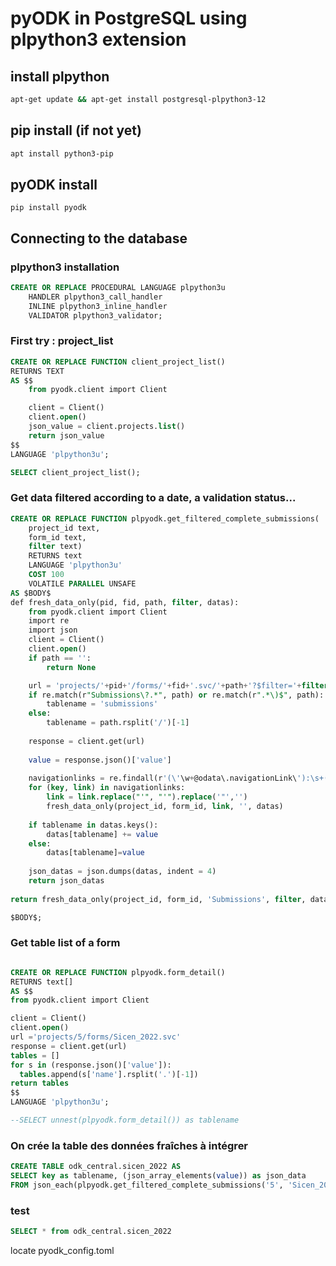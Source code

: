 # pyODK in PostgreSQL using plpython3 extension

## install plpython
```bash
apt-get update && apt-get install postgresql-plpython3-12
```
## pip install (if not yet)
```bash
apt install python3-pip
```
## pyODK install
```
pip install pyodk
```

## Connecting to the database
### plpython3 installation

```sql
CREATE OR REPLACE PROCEDURAL LANGUAGE plpython3u
    HANDLER plpython3_call_handler
    INLINE plpython3_inline_handler
    VALIDATOR plpython3_validator;
```

### First try : project_list
```sql
CREATE OR REPLACE FUNCTION client_project_list()
RETURNS TEXT
AS $$
	from pyodk.client import Client

	client = Client()
	client.open()
	json_value = client.projects.list()
	return json_value
$$
LANGUAGE 'plpython3u';

SELECT client_project_list();
```

### Get data filtered according to a date, a validation status...

```sql
CREATE OR REPLACE FUNCTION plpyodk.get_filtered_complete_submissions(
	project_id text,
	form_id text,
	filter text)
    RETURNS text
    LANGUAGE 'plpython3u'
    COST 100
    VOLATILE PARALLEL UNSAFE
AS $BODY$
def fresh_data_only(pid, fid, path, filter, datas):
    from pyodk.client import Client
    import re
    import json 
    client = Client()
    client.open()
    if path == '':
        return None

    url = 'projects/'+pid+'/forms/'+fid+'.svc/'+path+'?$filter='+filter
    if re.match(r"Submissions\?.*", path) or re.match(r".*\)$", path):
        tablename = 'submissions'
    else:
        tablename = path.rsplit('/')[-1]    
    
    response = client.get(url)
    
    value = response.json()['value']
    
    navigationlinks = re.findall(r'(\'\w+@odata\.navigationLink\'):\s+([^\}]+)', str(value))
    for (key, link) in navigationlinks:
        link = link.replace("'", "'").replace('"','')
        fresh_data_only(project_id, form_id, link, '', datas)
    
    if tablename in datas.keys():
        datas[tablename] += value
    else:
        datas[tablename]=value
		
    json_datas = json.dumps(datas, indent = 4) 
    return json_datas
	
return fresh_data_only(project_id, form_id, 'Submissions', filter, datas = {})

$BODY$;
```

### Get table list of a form
```sql

CREATE OR REPLACE FUNCTION plpyodk.form_detail()
RETURNS text[]
AS $$
from pyodk.client import Client

client = Client()
client.open()
url ='projects/5/forms/Sicen_2022.svc'
response = client.get(url)
tables = []
for s in (response.json()['value']):
  tables.append(s['name'].rsplit('.')[-1])
return tables
$$
LANGUAGE 'plpython3u';

--SELECT unnest(plpyodk.form_detail()) as tablename
```

### On crée la table des données fraîches à intégrer

```sql
CREATE TABLE odk_central.sicen_2022 AS
SELECT key as tablename, (json_array_elements(value)) as json_data
FROM json_each(plpyodk.get_filtered_complete_submissions('5', 'Sicen_2022','__system/submissionDate ge 2023-03-11')::json)
```
### test
```sql
SELECT * from odk_central.sicen_2022
```

locate pyodk_config.toml